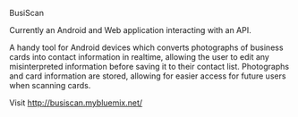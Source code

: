 BusiScan

Currently an Android and Web application interacting with an API. 

A handy tool for Android devices which converts photographs of business cards into contact information in realtime, allowing the user to edit any misinterpreted information before saving it to their contact list. Photographs and card information are stored, allowing for easier access for future users when scanning cards.

Visit http://busiscan.mybluemix.net/ 